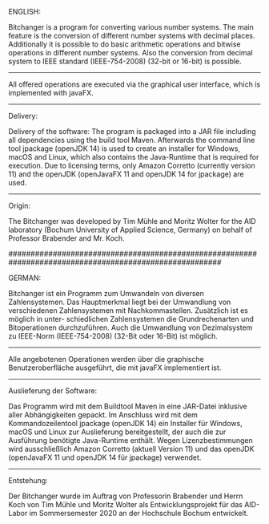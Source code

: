 ENGLISH:

Bitchanger is a program for converting various number systems. The main feature is the conversion of
different number systems with decimal places. Additionally it is possible to do basic arithmetic
operations and bitwise operations in different number systems.  Also the conversion from decimal system
to IEEE standard (IEEE-754-2008) (32-bit or 16-bit) is possible.

-------------------------------------------------------------------------------------------------------

All offered operations are executed via the graphical user interface, which is implemented with javaFX.

-------------------------------------------------------------------------------------------------------

Delivery:

Delivery of the software:
The program is packaged into a JAR file including all dependencies using the build tool Maven.
Afterwards the command line tool jpackage (openJDK 14) is used to create an installer for Windows, macOS
and Linux, which also contains the Java-Runtime that is required for execution.
Due to licensing terms, only Amazon Corretto (currently version 11) and the openJDK
(openJavaFX 11 and openJDK 14 for jpackage) are used.

-------------------------------------------------------------------------------------------------------

Origin:

The Bitchanger was developed by Tim Mühle and Moritz Wolter for the AID laboratory (Bochum University of
Applied Science, Germany) on behalf of Professor Brabender and Mr. Koch.



########################################################################################################

GERMAN:

Bitchanger ist ein Programm zum Umwandeln von diversen Zahlensystemen. Das Hauptmerkmal liegt bei der
Umwandlung von verschiedenen Zahlensystemen mit Nachkommastellen. Zusätzlich ist es möglich in unter-
schiedlichen Zahlensystemen die Grundrechenarten und Bitoperationen durchzuführen. Auch die Umwandlung
von Dezimalsystem zu IEEE-Norm (IEEE-754-2008) (32-Bit oder 16-Bit) ist möglich.

-------------------------------------------------------------------------------------------------------

Alle angebotenen Operationen werden über die graphische Benutzeroberfläche ausgeführt, die mit javaFX
implementiert ist.

-------------------------------------------------------------------------------------------------------

Auslieferung der Software:

Das Programm wird mit dem Buildtool Maven in eine JAR-Datei inklusive aller Abhängigkeiten gepackt.
Im Anschluss wird mit dem Kommandozeilentool jpackage (openJDK 14) ein Installer für Windows, macOS
und Linux zur Auslieferung bereitgestellt, der auch die zur Ausführung benötigte Java-Runtime enthält.
Wegen Lizenzbestimmungen wird ausschließlich Amazon Corretto (aktuell Version 11) und das openJDK
(openJavaFX 11 und openJDK 14 für jpackage) verwendet.

-------------------------------------------------------------------------------------------------------

Entstehung:

Der Bitchanger wurde im Auftrag von Professorin Brabender und Herrn Koch von Tim Mühle und Moritz Wolter
als Entwicklungsprojekt für das AID-Labor im Sommersemester 2020 an der Hochschule Bochum entwickelt.

